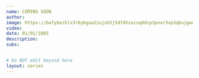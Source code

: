 ```yaml
---
name: COMING SOON
author: 
image: https://bafybeihls3r6ybgoa2iujuh5j5d7dhzucsqddcp3pnvr3vp3qbujgwdxle.ipfs.dweb.link/
video:
date: 01/01/1005
description:
subs: 


# Do NOT edit beyond here
layout: series
---
```

